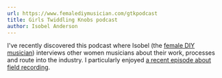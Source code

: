 ```yaml
---
url: https://www.femalediymusician.com/gtkpodcast
title: Girls Twiddling Knobs podcast
author: Isobel Anderson
---
```


I've recently discovered this podcast where Isobel (the [female DIY musician](https://www.femalediymusician.com/)) interviews other women musicians about their work, processes and route into the industry. I particularly enjoyed [a recent episode about field recording](https://www.femalediymusician.com/gtkpodcast/episode/4b644443/ep25-using-field-recordings-in-your-music).
